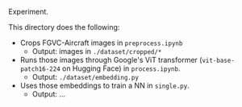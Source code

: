 
Experiment.

This directory does the following:

- Crops FGVC-Aircraft images in `preprocess.ipynb`
    - Output: images in `./dataset/cropped/*`
- Runs those images through Google's ViT transformer (`vit-base-patch16-224` on Hugging Face) in `process.ipynb`.
    - Output: `./dataset/embedding.py`
- Uses those embeddings to train a NN in `single.py`.
    - Output: ...
